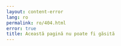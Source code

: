 ```yaml
---
layout: content-error
lang: ro
permalink: ro/404.html
error: true
title: Această pagină nu poate fi găsită
---
```

